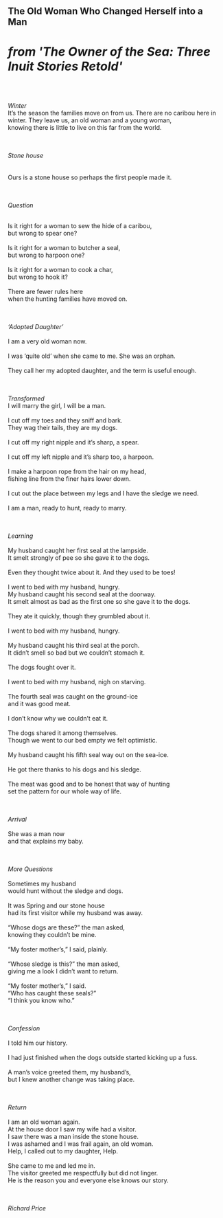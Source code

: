 

## The Old Woman Who Changed Herself into a Man
# *from 'The Owner of the Sea: Three Inuit Stories Retold'*
<br>
<br>

*Winter*
<br>
It’s the season the families move on from us.
There are no caribou here in winter.
They leave us, an old woman and a young woman, <br>
knowing there is little to live on this far from the world.<br>
<br>
<br>

*Stone house* <br>
<br>
<br>
Ours is a stone house so perhaps the first people made it. <br>
<br>
<br>

*Question*

<br>
Is it right for a woman to sew the hide of a caribou, <br>
but wrong to spear one?<br>
<br>
Is it right for a woman to butcher a seal, <br>
but wrong to harpoon one?<br>
<br>
Is it right for a woman to cook a char, <br>
but wrong to hook it?<br>
<br>
There are fewer rules here<br>
when the hunting families have moved on.<br>
<br>
<br>

*‘Adopted Daughter’* <br>
<br>
I am a very old woman now.<br>
<br>
I was ‘quite old’ when she came to me. She was an orphan.<br>
<br>
They call her my adopted daughter, and the term is useful enough.<br>
<br>
<br>

*Transformed*
<br>
I will marry the girl, I will be a man.<br>
<br>
I cut off my toes and they sniff and bark. <br>
They wag their tails, they are my dogs.<br>
<br>
I cut off my right nipple and it’s sharp, a spear.<br>
<br>
I cut off my left nipple and it’s sharp too, a harpoon.<br>
<br>
I make a harpoon rope from the hair on my head, <br>
fishing line from the finer hairs lower down.<br>
<br>
I cut out the place between my legs and I have the sledge we need. <br>
<br>
I am a man, ready to hunt, ready to marry.<br>
<br>
<br>

*Learning* <br>
<br>
My husband caught her first seal at the lampside. <br>
It smelt strongly of pee so she gave it to the dogs.<br>
<br>
Even they thought twice about it. And they used to be toes! <br>
<br>
I went to bed with my husband, hungry.
<br>
My husband caught his second seal at the doorway.<br>
It smelt almost as bad as the first one so she gave it to the dogs.<br>
<br>
They ate it quickly, though they grumbled about it. <br>
<br>
I went to bed with my husband, hungry.<br>
<br>
My husband caught his third seal at the porch. <br>
It didn’t smell so bad but we couldn’t stomach it.<br>
<br>
The dogs fought over it.<br>
<br>
I went to bed with my husband, nigh on starving.<br>
<br>
The fourth seal was caught on the ground-ice <br>
and it was good meat.<br>
<br>
I don’t know why we couldn’t eat it.<br>
<br>
The dogs shared it among themselves.<br>
Though we went to our bed empty we felt optimistic.<br>
<br>
My husband caught his fifth seal way out on the sea-ice. <br>
<br>
He got there thanks to his dogs and his sledge.<br>
<br>
The meat was good and to be honest that way of hunting <br>
set the pattern for our whole way of life.<br>
<br>
<br>

*Arrival* <br>
<br>
She was a man now <br>
and that explains my baby. <br>
<br>
<br>

*More Questions* <br>
<br>
Sometimes my husband <br>
would hunt without the sledge and dogs. <br>
<br>
It was Spring and our stone house <br>
had its first visitor while my husband was away. <br>
<br>
“Whose dogs are these?” the man asked, <br>
knowing they couldn’t be mine. <br>
<br>
“My foster mother’s,” I said, plainly. <br>
<br>
“Whose sledge is this?” the man asked, <br>
giving me a look I didn’t want to return. <br>
<br>
“My foster mother’s,” I said.
<br>
“Who has caught these seals?” <br>
“I think you know who.” <br>
<br>
<br>

*Confession* <br>
<br>
I told him our history.<br>
<br>
I had just finished when the dogs outside started kicking up a fuss. <br>
<br>
A man’s voice greeted them, my husband’s, <br>
but I knew another change was taking place. <br>
<br>
<br>

*Return* <br>
<br>
I am an old woman again. <br>
At the house door I saw my wife had a visitor. <br>
I saw there was a man inside the stone house. <br>
I was ashamed and I was frail again, an old woman. <br>
Help, I called out to my daughter, Help. <br>
<br>
She came to me and led me in. <br>
The visitor greeted me respectfully but did not linger. <br>
He is the reason you and everyone else knows our story. <br>
<br>
<br>

*Richard Price*
